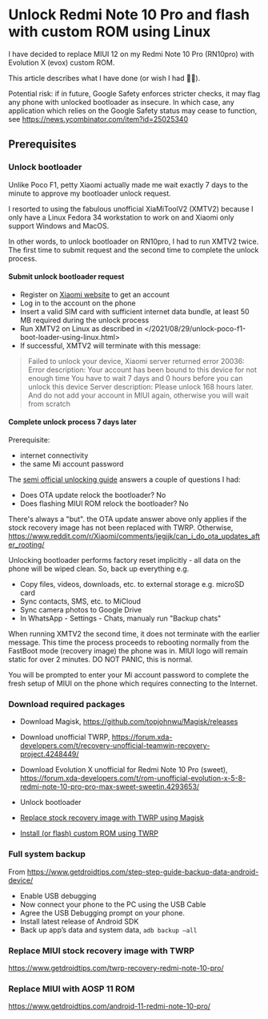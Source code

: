 # Unlock Redmi Note 10 Pro and flash with custom ROM using Linux

I have decided to replace MIUI 12 on my Redmi Note 10 Pro (RN10pro) with Evolution X (evox) custom ROM.

This article describes what I have done (or wish I had :man_facepalming:).

Potential risk: if in future, Google Safety enforces stricter checks, it may flag any phone with unlocked bootloader as insecure. In which case, any application which relies on the Google Safety status may cease to function, see <https://news.ycombinator.com/item?id=25025340>

## Prerequisites

### Unlock bootloader

Unlike Poco F1, petty Xiaomi actually made me wait exactly 7 days to the minute to approve my bootloader unlock request.

I resorted to using the fabulous unofficial XiaMiToolV2 (XMTV2) because I only have a Linux Fedora 34 workstation to work on and Xiaomi only support Windows and MacOS.

In other words, to unlock bootloader on RN10pro, I had to run XMTV2 twice. The first time to submit request and the second time to complete the unlock process.

#### Submit unlock bootloader request

- Register on [Xiaomi website](https://account.xiaomi.com/) to get an account
- Log in to the account on the phone
- Insert a valid SIM card with sufficient internet data bundle, at least 50 MB required during the unlock process
- Run XMTV2 on Linux as described in </2021/08/29/unlock-poco-f1-boot-loader-using-linux.html>
- If successful, XMTV2 will terminate with this message:

> Failed to unlock your device, Xiaomi server returned error 20036:
> Error description: Your account has been bound to this device for not enough time
> You have to wait 7 days and 0 hours before you can unlock this device
> Server description: Please unlock 168 hours later. And do not add your account in MIUI again, otherwise you will wait from scratch

#### Complete unlock process 7 days later

Prerequisite:

- internet connectivity
- the same Mi account password

The [semi official unlocking guide](https://miui.blog/any-devices/bootloader-unlocking-guide/) answers a couple of questions I had:

- Does OTA update relock the bootloader? No
- Does flashing MIUI ROM relock the bootloader? No

There's always a "but". the OTA update answer above only applies if the stock recovery image has
not been replaced with TWRP. Otherwise, <https://www.reddit.com/r/Xiaomi/comments/jegjjk/can_i_do_ota_updates_after_rooting/>

Unlocking bootloader performs factory reset implicitly - all data on the phone will be wiped clean. So, back up everything e.g.

- Copy files, videos, downloads, etc. to external storage e.g. microSD card
- Sync contacts, SMS, etc. to MiCloud
- Sync camera photos to Google Drive
- In WhatsApp - Settings - Chats, manualy run "Backup chats"

When running XMTV2 the second time, it does not terminate with the earlier message. This time the process proceeds to rebooting normally from the FastBoot mode (recovery image) the phone was in. MIUI logo will remain static for over 2 minutes. DO NOT PANIC, this is normal.

You will be prompted to enter your Mi account password to complete the fresh setup of MIUI on the phone which requires connecting to the Internet.

### Download required packages

- Download Magisk, <https://github.com/topjohnwu/Magisk/releases>

- Download unofficial TWRP, <https://forum.xda-developers.com/t/recovery-unofficial-teamwin-recovery-project.4248449/>

- Download Evolution X unofficial for Redmi Note 10 Pro (sweet), <https://forum.xda-developers.com/t/rom-unofficial-evolution-x-5-8-redmi-note-10-pro-pro-max-sweet-sweetin.4293653/>

- Unlock bootloader
- [Replace stock recovery image with TWRP using Magisk](/2021/08/29/replace-stock-recovery-with-twrp-using-magisk.html)
- [Install (or flash) custom ROM using TWRP](/2021/08/29/install-custom-rom-using-twrp.html)

### Full system backup

From <https://www.getdroidtips.com/step-step-guide-backup-data-android-device/>

- Enable USB debugging
- Now connect your phone to the PC using the USB Cable
- Agree the USB Debugging prompt on your phone.
- Install latest release of Android SDK
- Back up app’s data and system data, `adb backup –all`

### Replace MIUI stock recovery image with TWRP

<https://www.getdroidtips.com/twrp-recovery-redmi-note-10-pro/>

### Replace MIUI with AOSP 11 ROM

<https://www.getdroidtips.com/android-11-redmi-note-10-pro/>
